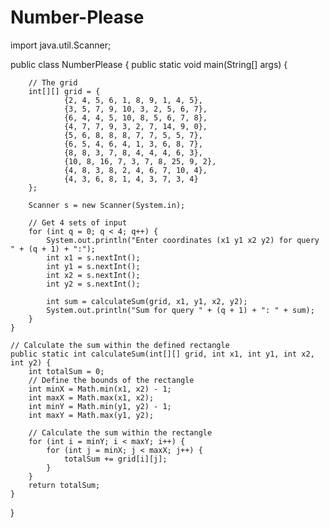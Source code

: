 # Number-Please
import java.util.Scanner;

public class NumberPlease {
    public static void main(String[] args) {
       
        // The grid
        int[][] grid = {
                {2, 4, 5, 6, 1, 8, 9, 1, 4, 5},
                {3, 5, 7, 9, 10, 3, 2, 5, 6, 7},
                {6, 4, 4, 5, 10, 8, 5, 6, 7, 8},
                {4, 7, 7, 9, 3, 2, 7, 14, 9, 0},
                {5, 6, 8, 8, 8, 7, 7, 5, 5, 7},
                {6, 5, 4, 6, 4, 1, 3, 6, 8, 7},
                {8, 8, 3, 7, 8, 4, 4, 4, 6, 3},
                {10, 8, 16, 7, 3, 7, 8, 25, 9, 2},
                {4, 8, 3, 8, 2, 4, 6, 7, 10, 4},
                {4, 3, 6, 8, 1, 4, 3, 7, 3, 4}
        };

        Scanner s = new Scanner(System.in);

        // Get 4 sets of input
        for (int q = 0; q < 4; q++) {
            System.out.println("Enter coordinates (x1 y1 x2 y2) for query " + (q + 1) + ":");
            int x1 = s.nextInt();
            int y1 = s.nextInt();
            int x2 = s.nextInt();
            int y2 = s.nextInt();

            int sum = calculateSum(grid, x1, y1, x2, y2);
            System.out.println("Sum for query " + (q + 1) + ": " + sum);
        }
    }

    // Calculate the sum within the defined rectangle
    public static int calculateSum(int[][] grid, int x1, int y1, int x2, int y2) {
        int totalSum = 0;
        // Define the bounds of the rectangle
        int minX = Math.min(x1, x2) - 1;
        int maxX = Math.max(x1, x2);
        int minY = Math.min(y1, y2) - 1;
        int maxY = Math.max(y1, y2);

        // Calculate the sum within the rectangle
        for (int i = minY; i < maxY; i++) {
            for (int j = minX; j < maxX; j++) {
                totalSum += grid[i][j];
            }
        }
        return totalSum;
    }
}

